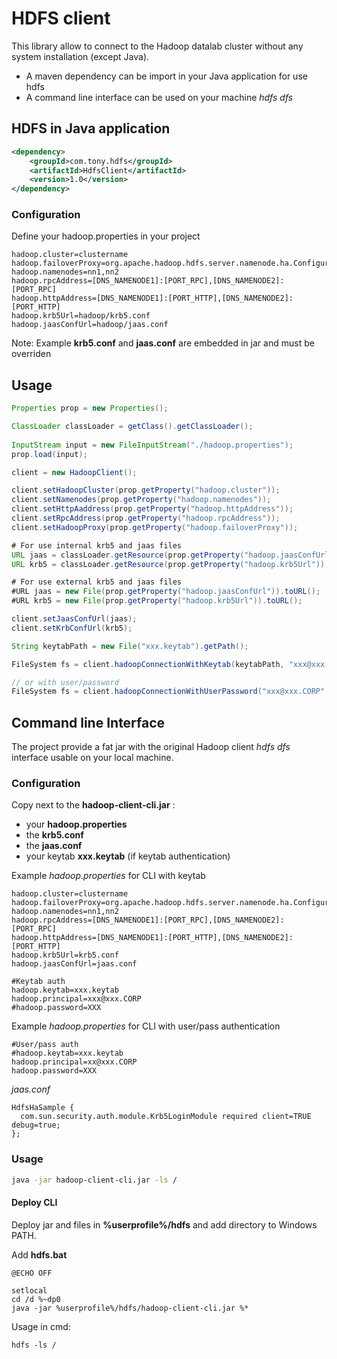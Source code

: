 
# HDFS client
This library allow to connect to the Hadoop datalab cluster without any system installation (except Java).
* A maven dependency can be import in your Java application for use hdfs
* A command line interface can be used on your machine _hdfs dfs_ 
 
## HDFS in Java application

```xml
<dependency>
	<groupId>com.tony.hdfs</groupId>
	<artifactId>HdfsClient</artifactId>
	<version>1.0</version>
</dependency>
```

### Configuration

Define your hadoop.properties in your project

```
hadoop.cluster=clustername
hadoop.failoverProxy=org.apache.hadoop.hdfs.server.namenode.ha.ConfiguredFailoverProxyProvider
hadoop.namenodes=nn1,nn2
hadoop.rpcAddress=[DNS_NAMENODE1]:[PORT_RPC],[DNS_NAMENODE2]:[PORT_RPC]
hadoop.httpAddress=[DNS_NAMENODE1]:[PORT_HTTP],[DNS_NAMENODE2]:[PORT_HTTP]
hadoop.krb5Url=hadoop/krb5.conf
hadoop.jaasConfUrl=hadoop/jaas.conf
```

Note: Example __krb5.conf__ and __jaas.conf__ are embedded in jar and must be overriden

## Usage

```java
Properties prop = new Properties();

ClassLoader classLoader = getClass().getClassLoader();
 
InputStream input = new FileInputStream("./hadoop.properties");
prop.load(input);

client = new HadoopClient();

client.setHadoopCluster(prop.getProperty("hadoop.cluster"));
client.setNamenodes(prop.getProperty("hadoop.namenodes"));
client.setHttpAaddress(prop.getProperty("hadoop.httpAddress"));
client.setRpcAddress(prop.getProperty("hadoop.rpcAddress"));
client.setHadoopProxy(prop.getProperty("hadoop.failoverProxy"));

# For use internal krb5 and jaas files
URL jaas = classLoader.getResource(prop.getProperty("hadoop.jaasConfUrl"));
URL krb5 = classLoader.getResource(prop.getProperty("hadoop.krb5Url"));

# For use external krb5 and jaas files
#URL jaas = new File(prop.getProperty("hadoop.jaasConfUrl")).toURL();
#URL krb5 = new File(prop.getProperty("hadoop.krb5Url")).toURL();

client.setJaasConfUrl(jaas);
client.setKrbConfUrl(krb5);

String keytabPath = new File("xxx.keytab").getPath();

FileSystem fs = client.hadoopConnectionWithKeytab(keytabPath, "xxx@xxx.CORP");

// or with user/password
FileSystem fs = client.hadoopConnectionWithUserPassword("xxx@xxx.CORP", "xxx");
```


## Command line Interface
The project provide a fat jar with the original Hadoop client _hdfs dfs_ interface usable on your local machine.

### Configuration
Copy next to the __hadoop-client-cli.jar__ :
* your __hadoop.properties__
* the __krb5.conf__
* the __jaas.conf__
* your keytab __xxx.keytab__ (if keytab authentication)

Example _hadoop.properties_ for CLI with keytab

```
hadoop.cluster=clustername
hadoop.failoverProxy=org.apache.hadoop.hdfs.server.namenode.ha.ConfiguredFailoverProxyProvider
hadoop.namenodes=nn1,nn2
hadoop.rpcAddress=[DNS_NAMENODE1]:[PORT_RPC],[DNS_NAMENODE2]:[PORT_RPC]
hadoop.httpAddress=[DNS_NAMENODE1]:[PORT_HTTP],[DNS_NAMENODE2]:[PORT_HTTP]
hadoop.krb5Url=krb5.conf
hadoop.jaasConfUrl=jaas.conf

#Keytab auth
hadoop.keytab=xxx.keytab
hadoop.principal=xxx@xxx.CORP
#hadoop.password=XXX
```

Example _hadoop.properties_ for CLI with user/pass authentication

```
#User/pass auth
#hadoop.keytab=xxx.keytab
hadoop.principal=xx@xxx.CORP
hadoop.password=XXX

```

_jaas.conf_

```
HdfsHaSample {
  com.sun.security.auth.module.Krb5LoginModule required client=TRUE debug=true;
};
```

### Usage

```bash
java -jar hadoop-client-cli.jar -ls /
```

#### Deploy CLI
Deploy jar and files in __%userprofile%/hdfs__ and add directory to Windows PATH.

Add __hdfs.bat__

```
@ECHO OFF

setlocal
cd /d %~dp0
java -jar %userprofile%/hdfs/hadoop-client-cli.jar %*
```

Usage in cmd:

```
hdfs -ls /
```